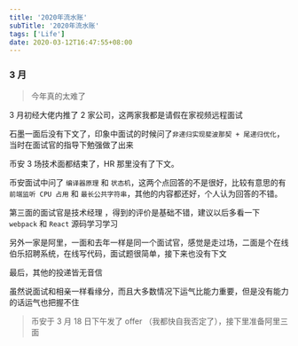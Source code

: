```yaml
---
title: '2020年流水账'
subTitle: '2020年流水账'
tags: ['Life']
date: 2020-03-12T16:47:55+08:00
---
```


### 3 月

> 今年真的太难了

3 月初经大佬内推了 2 家公司，这两家我都是请假在家视频远程面试

石墨一面后没有下文了，印象中面试的时候问了`非递归实现斐波那契 + 尾递归优化`，当时在面试官的指导下勉强做了出来

币安 3 场技术面都结束了，HR 那里没有了下文。

币安面试中问了 `编译器原理` 和 `状态机`，这两个点回答的不是很好，比较有意思的有 `前端监听 CPU 占用` 和 `最长公共字符串`，其他的内容都还好，个人认为回答的不错。

第三面的面试官是技术经理 ，得到的评价是基础不错，建议以后多看一下 `webpack` 和 `React` 源码学习学习

另外一家是阿里，一面和去年一样是同一个面试官，感觉是走过场，二面是个在线伯乐招聘系统，在线写代码，面试题很简单，接下来也没有下文

最后，其他的投递皆无音信

虽然说面试和相亲一样看缘分，而且大多数情况下运气比能力重要，但是没有能力的话运气也把握不住

> 币安于 3 月 18 日下午发了 offer （我都快自我否定了），接下里准备阿里三面
